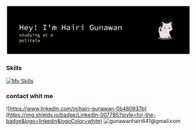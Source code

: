 ![Hairi Gunawan](github-header-banner.png)


### Skills
[![My Skills](https://skillicons.dev/icons?i=java,nodejs,figma,css,html,js,ts,laravel,nextjs,react,python&theme=dark)](https://skillicons.dev)

### contact whit me

![https://www.linkedin.com/in/hairi-gunawan-0b480937b](https://img.shields.io/badge/LinkedIn-0077B5?style=for-the-badge&logo=linkedin&logoColor=white)
![gunawanhairi641@gmail.com](https://img.shields.io/badge/Gmail-D14836?style=for-the-badge&logo=gmail&logoColor=white)
